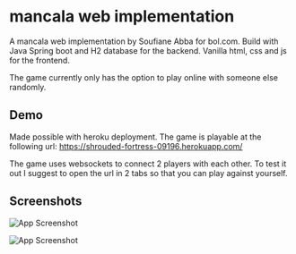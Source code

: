 
# mancala web implementation

A mancala web implementation by Soufiane Abba for bol.com. Build with Java Spring boot and H2 database for the backend. Vanilla html, css and js for the frontend. 

The game currently only has the option to play online with someone else randomly.




## Demo

Made possible with heroku deployment.
The game is playable at the following url:
https://shrouded-fortress-09196.herokuapp.com/

The game uses websockets to connect 2 players with each other. 
To test it out I suggest to open the url in 2 tabs so that you can play against yourself.





## Screenshots

![App Screenshot](https://i.imgur.com/Ufa4KtP.png)


![App Screenshot](https://i.imgur.com/6mZBQUF.png)

